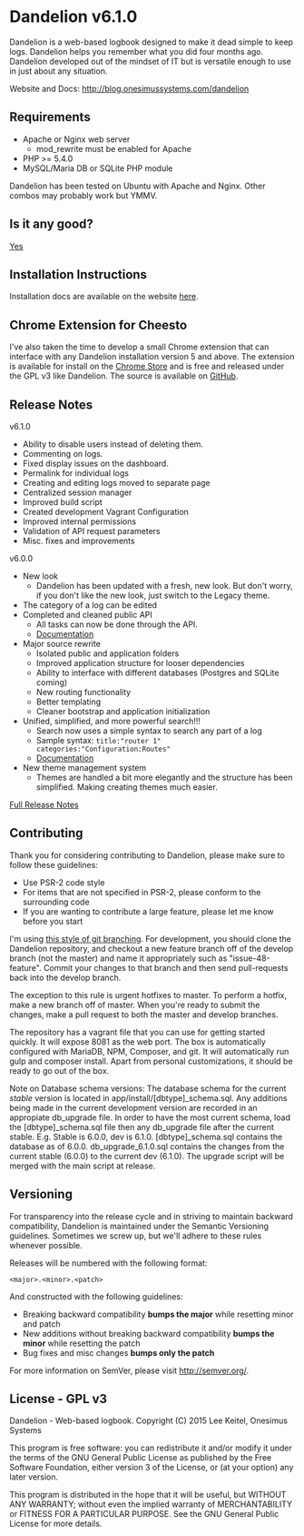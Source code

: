 Dandelion v6.1.0
================

Dandelion is a web-based logbook designed to make it dead simple to keep logs. Dandelion helps you remember what you did four months ago. Dandelion developed out of the mindset of IT but is versatile enough to use in just about any situation.

Website and Docs: http://blog.onesimussystems.com/dandelion

Requirements
------------

* Apache or Nginx web server
    - mod_rewrite must be enabled for Apache
* PHP >= 5.4.0
* MySQL/Maria DB or SQLite PHP module

Dandelion has been tested on Ubuntu with Apache and Nginx. Other combos may probably work but YMMV.

Is it any good?
---------------

[Yes](https://news.ycombinator.com/item?id=3067434)

Installation Instructions
-------------------------

Installation docs are available on the website [here](http://onesimussystems.com/dandelion/install/).

Chrome Extension for Cheesto
----------------------------

I've also taken the time to develop a small Chrome extension that can interface with any Dandelion installation version 5 and above. The extension is available for install on the [Chrome Store](https://chrome.google.com/webstore/detail/cheesto-user-status/npggfenlbmepblpeenickeifmiionmli) and is free and released under the GPL v3 like Dandelion. The source is available on [GitHub](https://github.com/dragonrider23/Cheesto-Chrome).

Release Notes
-------------

v6.1.0

- Ability to disable users instead of deleting them.
- Commenting on logs.
- Fixed display issues on the dashboard.
- Permalink for individual logs
- Creating and editing logs moved to separate page
- Centralized session manager
- Improved build script
- Created development Vagrant Configuration
- Improved internal permissions
- Validation of API request parameters
- Misc. fixes and improvements

v6.0.0

- New look
    * Dandelion has been updated with a fresh, new look. But don't worry, if you don't like the new look, just switch to the Legacy theme.
- The category of a log can be edited
- Completed and cleaned public API
    * All tasks can now be done through the API.
    * [Documentation](http://onesimussystems.com/dandelion/api)
- Major source rewrite
    * Isolated public and application folders
    * Improved application structure for looser dependencies
    * Ability to interface with different databases (Postgres and SQLite coming)
    * New routing functionality
    * Better templating
    * Cleaner bootstrap and application initialization
- Unified, simplified, and more powerful search!!!
    * Search now uses a simple syntax to search any part of a log
    * Sample syntax: ```title:"router 1" categories:"Configuration:Routes"```
    * [Documentation](http://onesimussystems.com/dandelion/search)
- New theme management system
    * Themes are handled a bit more elegantly and the structure has been simplified. Making creating themes much easier.

[Full Release Notes](http://onesimussystems.com/dandelion/release-notes)

Contributing
------------

Thank you for considering contributing to Dandelion, please make sure to follow these guidelines:

* Use PSR-2 code style
* For items that are not specified in PSR-2, please conform to the surrounding code
* If you are wanting to contribute a large feature, please let me know before you start

I'm using [this style of git branching](http://nvie.com/posts/a-successful-git-branching-model/). For development, you should clone the Dandelion repository, and checkout a new feature branch off of the develop branch (not the master) and name it appropriately such as "issue-48-feature". Commit your changes to that branch and then send pull-requests back into the develop branch.

The exception to this rule is urgent hotfixes to master. To perform a hotfix, make a new branch off of master. When you're ready to submit the changes, make a pull request to both the master and develop branches.

The repository has a vagrant file that you can use for getting started quickly. It will expose 8081 as the web port. The box is automatically configured with MariaDB, NPM, Composer, and git. It will automatically run gulp and composer install. Apart from personal customizations, it should be ready to go out of the box.

Note on Database schema versions: The database schema for the current *stable* version is located in app/install/[dbtype]_schema.sql. Any additions being made in the current development version are recorded in an appropiate db_upgrade file. In order to have the most current schema, load the [dbtype]_schema.sql file then any db_upgrade file after the current stable. E.g. Stable is 6.0.0, dev is 6.1.0. [dbtype]_schema.sql contains the database as of 6.0.0. db_upgrade_6.1.0.sql contains the changes from the current stable (6.0.0) to the current dev (6.1.0). The upgrade script will be merged with the main script at release.

Versioning
----------

For transparency into the release cycle and in striving to maintain backward compatibility, Dandelion is maintained under the Semantic Versioning guidelines. Sometimes we screw up, but we'll adhere to these rules whenever possible.

Releases will be numbered with the following format:

`<major>.<minor>.<patch>`

And constructed with the following guidelines:

- Breaking backward compatibility **bumps the major** while resetting minor and patch
- New additions without breaking backward compatibility **bumps the minor** while resetting the patch
- Bug fixes and misc changes **bumps only the patch**

For more information on SemVer, please visit <http://semver.org/>.

License - GPL v3
----------------

Dandelion - Web-based logbook.
Copyright (C) 2015  Lee Keitel, Onesimus Systems

This program is free software: you can redistribute it and/or modify
it under the terms of the GNU General Public License as published by
the Free Software Foundation, either version 3 of the License, or
(at your option) any later version.

This program is distributed in the hope that it will be useful,
but WITHOUT ANY WARRANTY; without even the implied warranty of
MERCHANTABILITY or FITNESS FOR A PARTICULAR PURPOSE.  See the
GNU General Public License for more details.
